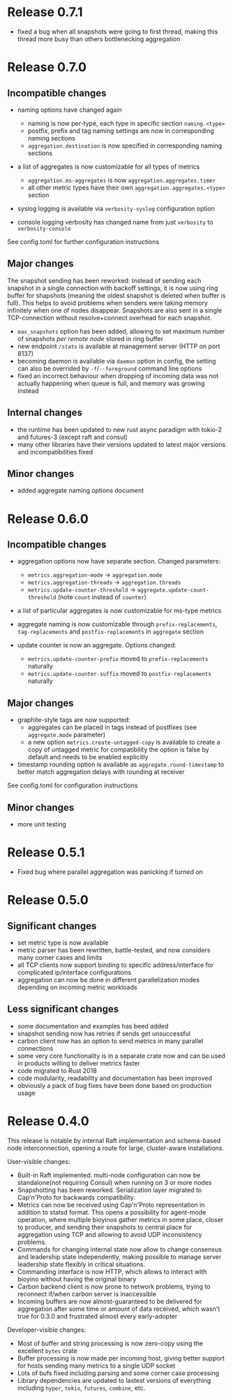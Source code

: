 # Release 0.7.1 #

* fixed a bug when all snapshots were going to first thread, making this thread more busy than others bottlenecking aggregation

 
# Release 0.7.0 #

## Incompatible changes ##
* naming options have changed again
    * naming is now per-type, each type in specific section `naming.<type>`
    * postfix, prefix and tag naming settings are now in corresponding naming sections
    * `aggregation.destination` is now specified in corresponding naming sections

* a list of aggregates is now customizable for all types of metrics
    * `aggregation.ms-aggregates` is now `aggregation.aggregates.timer`
    * all other metric types have their own `aggregation.aggregates.<type>` section

* syslog logging is available via `verbosity-syslog` configuration option
* console logging verbosity has changed name from just `verbosity` to `verbosity-console`

See config.toml for further configuration instructions

## Major changes ##
The snapshot sending has been reworked:
Instead of sending each snapshot in a single connection with backoff settings, it is  now using ring buffer for shapshots (meaning the oldest snapshot is deleted when buffer is full). This helps to avoid problems when senders were taking memory infinitely when one of nodes disappear. Snapshots are also sent in a single TCP-connection without resolve+connect overhead for each snapshot.

* `max_snapshots` option has been added, allowing to set maximum number of snapshots _per remote node_ stored in ring buffer
* new endpoint `/stats` is available at management server (HTTP on port 8137)
* becoming daemon is available via `daemon` option in config, the setting can also be overrided by `-f`/`--foreground` command line options
* fixed an incorrect behaviour when dropping of incoming data was not actually happening when queue is full, and memory was growing instead

## Internal changes ##
* the runtime has been updated to new rust async paradigm with tokio-2 and futures-3 (except raft and consul)
* many other libraries have their versions updated to latest major versions and incompatibilities fixed

## Minor changes
* added aggregate naming options document

# Release 0.6.0 #

## Incompatible changes ##
* aggregation options now have separate section. Changed parameters:
    * `metrics.aggregation-mode` -> `aggregation.mode`
    * `metrics.aggregation-threads` -> `aggregation.threads`
    * `metrics.update-counter-threshold` -> `aggregate.update-count-threshold` (note `count` instead of `counter`)

* a list of particular aggregates is now customizable for ms-type metrics
* aggregate naming is now customizable through `prefix-replacements`, `tag-replacements` and `postfix-replacements` in `aggregate` section

* update counter is now an aggregate. Options changed:
    * `metrics.update-counter-prefix` moved to `prefix-replacements` naturally
    * `metrics.update-counter-suffix` moved to `postfix-replacements` naturally

## Major changes ##
* graphite-style tags are now supported:
    * aggregates can be placed in tags instead of postfixes (see `aggregate.mode` parameter)
    * a new option `metrics.create-untagged-copy` is available to create a copy of untagged metric for compatibility
      the option is false by default and needs to be enabled explicitly
* timestamp rounding option is available as `aggregate.round-timestamp` to better match aggregation delays with rounding at receiver

See config.toml for configuration instructions

## Minor changes
* more unit testing

# Release 0.5.1 #
* Fixed bug where parallel aggregation was panicking if turned on

# Release 0.5.0 #

## Significant changes
* set metric type is now available
* metric parser has been rewritten, battle-tested, and now considers many corner cases and limits
* all TCP clients now support binding to specific address/interface for complicated ip/interface configurations
* aggregation can now be done in different parallelization modes depending on incoming metric workloads

## Less significant changes
* some documentation and examples has beed added
* snapshot sending now has retries if sends get unsuccessful
* carbon client now has an option to send metrics in many parallel connections
* some very core functionality is in a separate crate now and can be used in products willing to deliver metrics faster
* code migrated to Rust 2018
* code modularity, readability and documentation has been improved
* obviously a pack of bug fixes have been done based on production usage

# Release 0.4.0 #

This release is notable by internal Raft implementation and schema-based node interconnection, opening a route for large, cluster-aware installations.

User-visible changes:
 * Built-in Raft implemented: multi-node configuration can now be standalone(not requiring Consul) when running on 3 or more nodes
 * Snapshotting has been reworked. Serialization layer migrated to Cap'n'Proto for backwards compatibility.
 * Metrics can now be received using Cap'n'Proto representation in addition to statsd format. This opens a possibility for agent-mode operation, where multiple bioyinos gather metrics in some place, closer to producer, and sending their snapshots to central place for aggregation using TCP and allowing to avoid UDP inconsistency problems.
 * Commands for changing internal state now allow to change consensus and leadership state independently, making possible to manage server leadership state flexibly in critical situations.
 * Commanding interface is now HTTP, which allows to interact with bioyino without having the original binary
 * Carbon backend client is now prone to network problems, trying to reconnect if/when carbon server is inaccessible
 * Incoming buffers are now almost-guaranteed to be delivered for aggregation after some time or amount of data received, which wasn't true for 0.3.0 and frustrated almost every early-adopter

 Developer-visible changes:
 * Most of buffer and string processing is now zero-copy using the excellent `bytes` crate
 * Buffer processing is now made per incoming host, giving better support for hosts sending many metrics to a single UDP socket
 * Lots of bufs fixed including parsing and some corner case processing
 * Library dependencies are updated to lastest versions of everything including `hyper`, `tokio`, `futures`, `combine`, etc.
